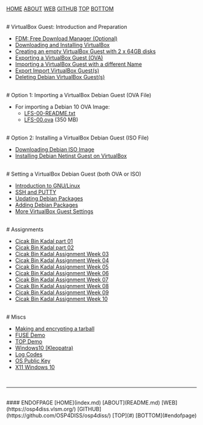 ---
---

[HOME](index.md)
[ABOUT](README.md)
[WEB](https://osp4diss.vlsm.org/)
[GITHUB](https://github.com/OSP4DISS/osp4diss/)
[TOP](#)
[BOTTOM](#endofpage)

<br>
# VirtualBox Guest: Introduction and Preparation

* [FDM: Free Download Manager (Optional)](InstallFDM.md)
* [Downloading and Installing VirtualBox](InstallVirtualBox.md)
* [Creating an empty VirtualBox Guest with 2 x 64GB disks](DebianGuestOnVirtualBox.md)
* [Exporting a VirtualBox Guest (OVA)](DebianGuestExportOva.md)
* [Importing a VirtualBox Guest with a different Name](DebianGuestImportOva.md)
* [Export Import VirtualBox Guest(s)](ExportImportGuests.md)
* [Deleting Debian VirtualBox Guest(s)](DebianGuestDeleteOva.md)

<br>
# Option 1: Importing a VirtualBox Debian Guest (OVA File)

* For importing a Debian 10 OVA Image:
  * [LFS-00-README.txt](https://bit.ly/3t1bEw3)
  * [LFS-00.ova](https://bit.ly/3u2qO5G) (350 MB)

<br>
# Option 2: Installing a VirtualBox Debian Guest (ISO File)

* [Downloading Debian ISO Image](DebianISOImage.md)
* [Installing Debian Netinst Guest on VirtualBox](InstallDebianNetinst.md)

<br>
# Setting a VirtualBox Debian Guest (both OVA or ISO)

* [Introduction to GNU/Linux](Welcome2GNULinux.md)
* [SSH and PUTTY](SSHGuest.md)
* [Updating Debian Packages](UpdateDebian.md)
* [Adding Debian Packages](MoreDebianPackages.md)
* [More VirtualBox Guest Settings](MoreGNULinux.md)

<br>
# Assignments

* [Cicak Bin Kadal part 01](CBKadal.md)
* [Cicak Bin Kadal part 02](CBKadal2.md)
* [Cicak Bin Kadal Assignment Week 03](W03.md)
* [Cicak Bin Kadal Assignment Week 04](W04.md)
* [Cicak Bin Kadal Assignment Week 05](W05.md)
* [Cicak Bin Kadal Assignment Week 06](W06.md)
* [Cicak Bin Kadal Assignment Week 07](W07.md)
* [Cicak Bin Kadal Assignment Week 08](W08.md)
* [Cicak Bin Kadal Assignment Week 09](W09.md)
* [Cicak Bin Kadal Assignment Week 10](W10.md)

<br>
# Miscs

* [Making and encrypting a tarball](osp-001.md)
* [FUSE Demo](osp-100.md)
* [TOP Demo](osp-101.md)
* [Windows10 (Kleopatra)](CBKadal3.md)
* [Log Codes](ETC/logCodes.txt)
* [OS Public Key](ETC/ospubkey.txt)
* [X11 Windows 10](osp-003.md)
<br>
<hr>
<br>
#### ENDOFPAGE
[HOME](index.md)
[ABOUT](README.md)
[WEB](https://osp4diss.vlsm.org/)
[GITHUB](https://github.com/OSP4DISS/osp4diss/)
[TOP](#)
[BOTTOM](#endofpage)
<br>

